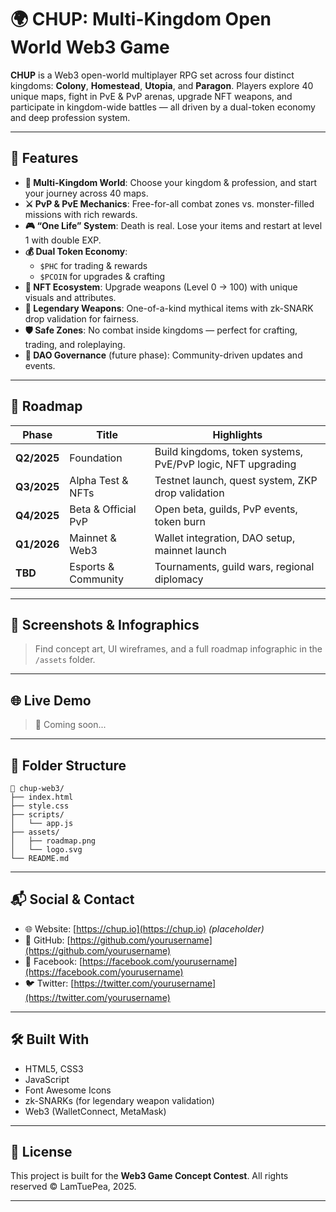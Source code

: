 # 🌍 CHUP: Multi-Kingdom Open World Web3 Game

**CHUP** is a Web3 open-world multiplayer RPG set across four distinct kingdoms: **Colony**, **Homestead**, **Utopia**, and **Paragon**. Players explore 40 unique maps, fight in PvE & PvP arenas, upgrade NFT weapons, and participate in kingdom-wide battles — all driven by a dual-token economy and deep profession system.

---

## 🚀 Features

- **🔀 Multi-Kingdom World**: Choose your kingdom & profession, and start your journey across 40 maps.
- **⚔️ PvP & PvE Mechanics**: Free-for-all combat zones vs. monster-filled missions with rich rewards.
- **🎮 “One Life” System**: Death is real. Lose your items and restart at level 1 with double EXP.
- **💰 Dual Token Economy**:
  - `$PHC` for trading & rewards
  - `$PCOIN` for upgrades & crafting
- **💎 NFT Ecosystem**: Upgrade weapons (Level 0 → 100) with unique visuals and attributes.
- **🔮 Legendary Weapons**: One-of-a-kind mythical items with zk-SNARK drop validation for fairness.
- **🛡️ Safe Zones**: No combat inside kingdoms — perfect for crafting, trading, and roleplaying.
- **🧠 DAO Governance** (future phase): Community-driven updates and events.

---

## 📅 Roadmap

| Phase | Title | Highlights |
|-------|-------|------------|
| **Q2/2025** | Foundation | Build kingdoms, token systems, PvE/PvP logic, NFT upgrading |
| **Q3/2025** | Alpha Test & NFTs | Testnet launch, quest system, ZKP drop validation |
| **Q4/2025** | Beta & Official PvP | Open beta, guilds, PvP events, token burn |
| **Q1/2026** | Mainnet & Web3 | Wallet integration, DAO setup, mainnet launch |
| **TBD** | Esports & Community | Tournaments, guild wars, regional diplomacy |

---

## 📸 Screenshots & Infographics

> Find concept art, UI wireframes, and a full roadmap infographic in the `/assets` folder.

---

## 🌐 Live Demo

> 🔗 Coming soon...

---

## 📂 Folder Structure

```
📁 chup-web3/
├── index.html
├── style.css
├── scripts/
│   └── app.js
├── assets/
│   ├── roadmap.png
│   └── logo.svg
└── README.md
```

---

## 📬 Social & Contact

- 🌐 Website: [https://chup.io](https://chup.io) *(placeholder)*
- 🐙 GitHub: [https://github.com/yourusername](https://github.com/yourusername)
- 📘 Facebook: [https://facebook.com/yourusername](https://facebook.com/yourusername)
- 🐦 Twitter: [https://twitter.com/yourusername](https://twitter.com/yourusername)

---

## 🛠️ Built With

- HTML5, CSS3
- JavaScript
- Font Awesome Icons
- zk-SNARKs (for legendary weapon validation)
- Web3 (WalletConnect, MetaMask)

---

## 🧠 License

This project is built for the **Web3 Game Concept Contest**. All rights reserved © LamTuePea, 2025.

---
